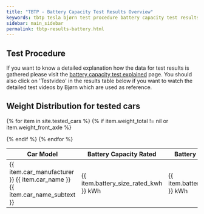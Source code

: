```yaml
---
title: "TBTP - Battery Capacity Test Results Overview"
keywords: tbtp tesla bjørn test procedure battery capacity test results overview
sidebar: main_sidebar
permalink: tbtp-results-battery.html
---
```


## Test Procedure
If you want to know a detailed explanation how the data for test results is gathered please visit the [battery capacity test explained](tbtp_explained_weight-test.html) page. You should also click on 'Testvideo' in the results table below if you want to watch the detailed test videos by Bjørn which are used as reference.

## Weight Distribution for tested cars
<table style="width: 100%;" id="data_table">
<colgroup>
<col width="25%" />
<col width="30%" />
<col width="30%" />
<col width="15%" />
</colgroup>
<thead>
<tr class="header">
<th>Car Model</th>
<th>Battery Capacity Rated</th>
<th>Battery Capacity Available</th>
<th>Source</th>
</tr>
</thead>
<tbody>

{% for item in site.tested_cars %}
    {% if item.weight_total != nil or item.weight_front_axle %}
        <tr>
            <td markdown="span">{{ item.car_manufacturer }} {{ item.car_name }} {{ item.car_name_subtext }}</td>
            <td markdown="span">{{ item.battery_size_rated_kwh }} kWh</td>
            <td markdown="span">{{ item.battery_size_available_kwh }} kWh</td>
            <td markdown="span"><a href="{{ item.battery_size_vsource }}" target="_blank">Testvideo</a></td>
        </tr>
    {% endif %}
{% endfor %}

</tbody>
</table>


<script src="https://ajax.googleapis.com/ajax/libs/jqueryui/1.10.3/jquery-ui.min.js"></script>
<script src="https://cdn.datatables.net/1.10.19/js/jquery.dataTables.min.js"></script>
<script>
    $('#data_table').DataTable( {
        paging: false,
        searching: false,
        info: false
    } );
</script> 